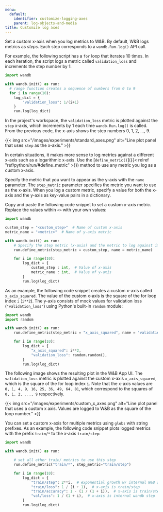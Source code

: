 ```yaml
---
menu:
  default:
    identifier: customize-logging-axes
    parent: log-objects-and-media
title: Customize log axes
---
```


Set a custom x-axis when you log metrics to W&B. By default, W&B logs metrics as *steps*. Each step corresponds to a `wandb.Run.log()` API call. 

For example, the following script has a `for` loop that iterates 10 times. In each iteration, the script logs a metric called `validation_loss` and increments the step number by 1.

```python
import wandb

with wandb.init() as run:
  # range function creates a sequence of numbers from 0 to 9
  for i in range(10):
    log_dict = {
        "validation_loss": 1/(i+1)   
    }
    run.log(log_dict)
```

In the project's workspace, the `validation_loss` metric is plotted against the `step` x-axis, which increments by 1 each time `wandb.Run.log()` is called. From the previous code, the x-axis shows the step numbers 0, 1, 2, ..., 9.

{{< img src="/images/experiments/standard_axes.png" alt="Line plot panel that uses `step` as the x-axis." >}}

In certain situations, it makes more sense to log metrics against a different x-axis such as a logarithmic x-axis. Use the [`define_metric()`]({{< relref "ref/python/run/#define_metric" >}}) method to use any metric you log  as a custom x-axis.

Specify the metric that you want to appear as the y-axis with the `name` parameter. The `step_metric` parameter specifies the metric you want to use as the x-axis. When you log a custom metric, specify a value for both the x-axis and the y-axis as key-value pairs in a dictionary. 

Copy and paste the following code snippet to set a custom x-axis metric. Replace the values within `<>` with your own values:

```python
import wandb

custom_step = "<custom_step>"  # Name of custom x-axis
metric_name = "<metric>"  # Name of y-axis metric

with wandb.init() as run:
    # Specify the step metric (x-axis) and the metric to log against it (y-axis)
    run.define_metric(step_metric = custom_step, name = metric_name)

    for i in range(10):
        log_dict = {
            custom_step : int,  # Value of x-axis
            metric_name : int,  # Value of y-axis
        }
        run.log(log_dict)
```

As an example, the following code snippet creates a custom x-axis called `x_axis_squared`. The value of the custom x-axis is the square of the for loop index `i` (`i**2`). The y-axis consists of mock values for validation loss (`"validation_loss"`) using Python's built-in `random` module: 

```python
import wandb
import random

with wandb.init() as run:
    run.define_metric(step_metric = "x_axis_squared", name = "validation_loss")

    for i in range(10):
        log_dict = {
            "x_axis_squared": i**2,
            "validation_loss": random.random(),
        }
        run.log(log_dict)
```

The following image shows the resulting plot in the W&B App UI. The `validation_loss` metric is plotted against the custom x-axis `x_axis_squared`, which is the square of the for loop index `i`. Note that the x-axis values are `0, 1, 4, 9, 16, 25, 36, 49, 64, 81`, which correspond to the squares of `0, 1, 2, ..., 9` respectively.

{{< img src="/images/experiments/custom_x_axes.png" alt="Line plot panel that uses a custom x axis. Values are logged to W&B as the square of the loop number." >}}

You can set a custom x-axis for multiple metrics using `globs` with string prefixes. As an example, the following code snippet plots logged metrics with the prefix `train/*` to the x-axis `train/step`:

```python
import wandb

with wandb.init() as run:

    # set all other train/ metrics to use this step
    run.define_metric("train/*", step_metric="train/step")

    for i in range(10):
        log_dict = {
            "train/step": 2**i,  # exponential growth w/ internal W&B step
            "train/loss": 1 / (i + 1),  # x-axis is train/step
            "train/accuracy": 1 - (1 / (1 + i)),  # x-axis is train/step
            "val/loss": 1 / (1 + i),  # x-axis is internal wandb step
        }
        run.log(log_dict)
```


<!-- [Try `define_metric` in Google Colab](http://wandb.me/define-metric-colab). -->
